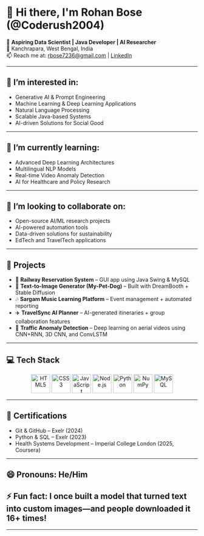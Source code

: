 # 👋 Hi there, I'm Rohan Bose (@Coderush2004)

🎯 **Aspiring Data Scientist | Java Developer | AI Researcher**  
📍 Kanchrapara, West Bengal, India  
📫 Reach me at: [rbose7236@gmail.com](mailto:rbose7236@gmail.com) | [LinkedIn](https://www.linkedin.com/in/rohan-bose-328b58278/)  

---

## 👀 I’m interested in:
- Generative AI & Prompt Engineering  
- Machine Learning & Deep Learning Applications  
- Natural Language Processing  
- Scalable Java-based Systems  
- AI-driven Solutions for Social Good  

---

## 🌱 I’m currently learning:
- Advanced Deep Learning Architectures  
- Multilingual NLP Models  
- Real-time Video Anomaly Detection  
- AI for Healthcare and Policy Research  

---

## 🤝 I’m looking to collaborate on:
- Open-source AI/ML research projects  
- AI-powered automation tools  
- Data-driven solutions for sustainability  
- EdTech and TravelTech applications  

---

## 💼 Projects
- 🚆 **Railway Reservation System** – GUI app using Java Swing & MySQL  
- 🐶 **Text-to-Image Generator (My-Pet-Dog)** – Built with DreamBooth + Stable Diffusion  
- 🎶 **Sargam Music Learning Platform** – Event management + automated reporting  
- ✈️ **TravelSync AI Planner** – AI-generated itineraries + group collaboration features  
- 🚦 **Traffic Anomaly Detection** – Deep learning on aerial videos using CNN+RNN, 3D CNN, and ConvLSTM  

---

## 💻 Tech Stack

<div align="center">
  <img src="https://cdn.jsdelivr.net/gh/devicons/devicon/icons/html5/html5-original-wordmark.svg" width="50" alt="HTML5"/>
  <img src="https://cdn.jsdelivr.net/gh/devicons/devicon/icons/css3/css3-original-wordmark.svg" width="50" alt="CSS3"/>
  <img src="https://cdn.jsdelivr.net/gh/devicons/devicon/icons/javascript/javascript-original.svg" width="50" alt="JavaScript"/>
  <img src="https://cdn.jsdelivr.net/gh/devicons/devicon/icons/nodejs/nodejs-original.svg" width="50" alt="Node.js"/>
  <img src="https://cdn.jsdelivr.net/gh/devicons/devicon/icons/python/python-original.svg" width="50" alt="Python"/>
  <img src="https://cdn.jsdelivr.net/gh/devicons/devicon/icons/numpy/numpy-original.svg" width="50" alt="NumPy"/>
  <img src="https://cdn.jsdelivr.net/gh/devicons/devicon/icons/mysql/mysql-original.svg" width="50" alt="MySQL"/>
</div>

---

## 🧠 Certifications
- Git & GitHub – Exelr (2024)  
- Python & SQL – Exelr (2023)  
- Health Systems Development – Imperial College London (2025, Coursera)  

---

## 😄 Pronouns: He/Him  
## ⚡ Fun fact: I once built a model that turned text into custom images—and people downloaded it 16+ times!

---

<!---
Coderush2004/Coderush2004 is a ✨ special ✨ repository because its `README.md` (this file) appears on your GitHub profile.
You can click the Preview link to take a look at your changes.
--->
